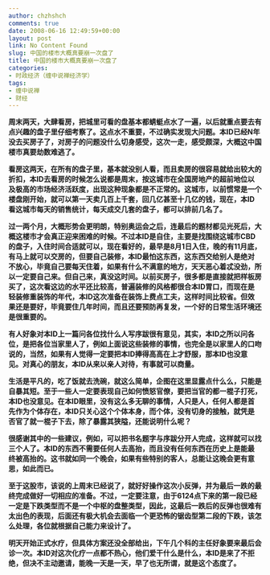 ```yaml
---
author: chzhshch
comments: true
date: 2008-06-16 12:49:59+00:00
layout: post
link: No Content Found
slug: 中国的楼市大概真要崩一次盘了
title: 中国的楼市大概真要崩一次盘了
categories:
- 时政经济（缠中说禅经济学）
tags:
- 缠中说禅
- 财经
---
```


			

**周末两天，大肆看房，把城里可看的盘基本都蜻蜓点水了一遍，以后就重点要去有点兴趣的盘子里仔细考察了。这点水不重要，不过确实发现大问题。本ID已经N年没去买房子了，对房子的问题没什么切身感受，这次一走，感受颇深，大概这中国楼市真要劫数难逃了。**

**看房这两天，在所有的盘子里，基本就没别人看，而且卖房的很容易就给出较大的折扣，本ID去看房的时候怎么说都是周末，按这城市在全国房地产的超前地位以及极高的市场经济活跃度，出现这种现象都是不正常的。这城市，以前惯常是一个楼盘刚开始，就可以第一天卖几百上千套，回几亿甚至十几亿的钱，现在，本ID看这城市每天的销售统计，每天成交几套的盘子，都可以排前几名了。**

**过一两个月，大概形势会更明朗，特别奥运会之后，连最后的题材都见光死后，大概这楼市才会真正迎来困难的时候。不过本ID是自住，主要是找围绕这城市CBD的盘子，入住时间合适就可以，现在看好的，最早是8月1日入住，晚的有11月底，有马上就可以交房的，但要自己装修，本ID最怕这东西，这东西交给别人是绝对不放心，毕竟自己要每天住着，如果有什么不满意的地方，天天恶心着忒没劲，所以一定要自己来。但自己来，真没这时间。以前买房子，很多都是直接就把样板房买了，这次看这边的水平还比较高，普遍装修的风格都很合本ID胃口，而现在是轻装修重装饰的年代，本ID这次准备在装饰上费点工夫，这样时间比较省。但效果还是要好，毕竟要住几年时间，而且还要预防再复发，一个好的日常生活环境还是很重要的。**

**有人好象对本ID上一篇问各位找什么人写序跋很有意见，其实，本ID之所以问各位，是把各位当家里人了，例如上面说这些装修的事情，也完全是以家里人的口吻说的，当然，如果有人觉得一定要把本ID捧得高高在上才舒服，那本ID也没意见。对真心的朋友，本ID从来以亲人对待，有事就可以商量。**

**生活是平凡的，吃了饭就去洗碗，就这么简单，企图在这里显露点什么么，只能是自暴其短。至于一些人一定要表现自己如何愤怒官僚，要把当官的都一棍子打死，本ID也没意见。在本ID眼里，没有这么多无聊的事情，人只是人，任何人都是首先作为个体存在，本ID只关心这个个体本身，而个体，没有切身的接触，就凭是否官了就一棍子下去，除了暴露其狭隘，还能说明什么呢？**

**很感谢其中的一些建议，例如，可以把书名题字与序跋分开人完成，这样就可以找三个人了。本ID的东西不需要任何人去高抬，而且没有任何东西在历史上是能最终被高抬的。这书就如同一个晚会，如果有些特别的客人，总能让这晚会更有意思，如此而已。**

**至于这股市，该说的上周末已经说了，就好好操作这次小反弹，并为最后一跌的最终完成做好一切相应的准备。不过，一定要注意，由于6124点下来的第一段已经一定是下跌类型而不是一个中枢的盘整类型，因此，这最后一跌后的反弹也很难有太出色的表现，后面还有极大机会去面临一个更恐怖的锯齿型第二段的下跌，该怎么处理，各位就根据自己能力来设计了。**

**明天开始正式水疗，但具体方案还没全部给出，下午几个科的主任好象要来最后会诊一次。本ID对这次化疗一点都不热心，他们爱干什么是什么，本ID是来了不拒绝，但决不主动邀请，能晚一天是一天，早了也无所谓，就是这个态度了。**
